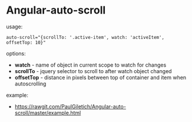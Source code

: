 Angular-auto-scroll
===================

usage:

    auto-scroll="{scrollTo: '.active-item', watch: 'activeItem', offsetTop: 10}"

options:
- **watch** - name of object in current scope to watch for changes
- **scrollTo** - jquery selector to scroll to after watch object changed
- **offsetTop** - distance in pixels between top of container and item when autoscrolling
 
example:
- https://rawgit.com/PaulGiletich/Angular-auto-scroll/master/example.html
